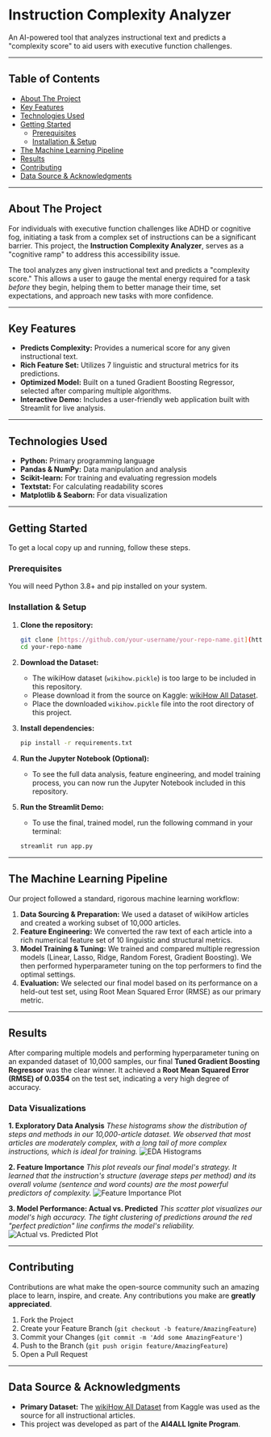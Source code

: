 # Instruction Complexity Analyzer

An AI-powered tool that analyzes instructional text and predicts a "complexity score" to aid users with executive function challenges.

---

## Table of Contents

* [About The Project](#about-the-project)
* [Key Features](#key-features)
* [Technologies Used](#technologies-used)
* [Getting Started](#getting-started)
  * [Prerequisites](#prerequisites)
  * [Installation & Setup](#installation--setup)
* [The Machine Learning Pipeline](#the-machine-learning-pipeline)
* [Results](#results)
* [Contributing](#contributing)
* [Data Source & Acknowledgments](#data-source--acknowledgments)

---

## About The Project

For individuals with executive function challenges like ADHD or cognitive fog, initiating a task from a complex set of instructions can be a significant barrier. This project, the **Instruction Complexity Analyzer**, serves as a "cognitive ramp" to address this accessibility issue.

The tool analyzes any given instructional text and predicts a "complexity score." This allows a user to gauge the mental energy required for a task *before* they begin, helping them to better manage their time, set expectations, and approach new tasks with more confidence.

---

## Key Features

* **Predicts Complexity:** Provides a numerical score for any given instructional text.
* **Rich Feature Set:** Utilizes 7 linguistic and structural metrics for its predictions.
* **Optimized Model:** Built on a tuned Gradient Boosting Regressor, selected after comparing multiple algorithms.
* **Interactive Demo:** Includes a user-friendly web application built with Streamlit for live analysis.

---

## Technologies Used

* **Python:** Primary programming language
* **Pandas & NumPy:** Data manipulation and analysis
* **Scikit-learn:** For training and evaluating regression models
* **Textstat:** For calculating readability scores
* **Matplotlib & Seaborn:** For data visualization

---

## Getting Started

To get a local copy up and running, follow these steps.

### Prerequisites

You will need Python 3.8+ and pip installed on your system.

### Installation & Setup

1.  **Clone the repository:**
    ```bash
    git clone [https://github.com/your-username/your-repo-name.git](https://github.com/your-username/your-repo-name.git)
    cd your-repo-name
    ```

2.  **Download the Dataset:**
    * The wikiHow dataset (`wikihow.pickle`) is too large to be included in this repository.
    * Please download it from the source on Kaggle: [wikiHow All Dataset](https://www.kaggle.com/datasets/aniketsharma00411/wikihow-raw-data/data).
    * Place the downloaded `wikihow.pickle` file into the root directory of this project.

3.  **Install dependencies:**
    ```bash
    pip install -r requirements.txt
    ```

4.  **Run the Jupyter Notebook (Optional):**
    * To see the full data analysis, feature engineering, and model training process, you can now run the Jupyter Notebook included in this repository.

5.  **Run the Streamlit Demo:**
    * To use the final, trained model, run the following command in your terminal:
    ```bash
    streamlit run app.py
    ```

---

## The Machine Learning Pipeline

Our project followed a standard, rigorous machine learning workflow:

1.  **Data Sourcing & Preparation:** We used a dataset of wikiHow articles and created a working subset of 10,000 articles.
2.  **Feature Engineering:** We converted the raw text of each article into a rich numerical feature set of 10 linguistic and structural metrics.
3.  **Model Training & Tuning:** We trained and compared multiple regression models (Linear, Lasso, Ridge, Random Forest, Gradient Boosting). We then performed hyperparameter tuning on the top performers to find the optimal settings.
4.  **Evaluation:** We selected our final model based on its performance on a held-out test set, using Root Mean Squared Error (RMSE) as our primary metric.

---

## Results

After comparing multiple models and performing hyperparameter tuning on an expanded dataset of 10,000 samples, our final **Tuned Gradient Boosting Regressor** was the clear winner. It achieved a **Root Mean Squared Error (RMSE) of 0.0354** on the test set, indicating a very high degree of accuracy.

### Data Visualizations

**1. Exploratory Data Analysis**
*These histograms show the distribution of steps and methods in our 10,000-article dataset. We observed that most articles are moderately complex, with a long tail of more complex instructions, which is ideal for training.*
![EDA Histograms](images/exploratory_data_analysis.png)

**2. Feature Importance**
*This plot reveals our final model's strategy. It learned that the instruction's structure (average steps per method) and its overall volume (sentence and word counts) are the most powerful predictors of complexity.*
![Feature Importance Plot](images/GB_feature_importance_plot.png)

**3. Model Performance: Actual vs. Predicted**
*This scatter plot visualizes our model's high accuracy. The tight clustering of predictions around the red "perfect prediction" line confirms the model's reliability.*
![Actual vs. Predicted Plot](images/GB_actual_vs_predicted_complexity_scores.png)

---

## Contributing

Contributions are what make the open-source community such an amazing place to learn, inspire, and create. Any contributions you make are **greatly appreciated**.

1.  Fork the Project
2.  Create your Feature Branch (`git checkout -b feature/AmazingFeature`)
3.  Commit your Changes (`git commit -m 'Add some AmazingFeature'`)
4.  Push to the Branch (`git push origin feature/AmazingFeature`)
5.  Open a Pull Request

---

## Data Source & Acknowledgments

* **Primary Dataset:** The [wikiHow All Dataset](https://www.kaggle.com/datasets/aniketsharma00411/wikihow-raw-data/data) from Kaggle was used as the source for all instructional articles.
* This project was developed as part of the **AI4ALL Ignite Program**.
